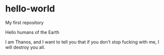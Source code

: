 # hello-world
My first repository

Hello humans of the Earth

I am Thanos, and I want to tell you that if you don't stop fucking with me, I will destroy you all.
